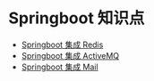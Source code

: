 # Springboot 知识点
* [Springboot 集成 Redis](./springbootredis/README-REDIS.md)
* [Springboot 集成 ActiveMQ](./springbootactivemq/README-ACTIVEMQ.md)
* [Springboot 集成 Mail](./springbootmail/README-MAIL.md)
